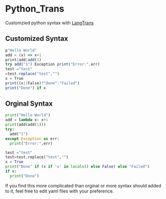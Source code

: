 # Python_Trans
Customzied python syntax with [LangTrans](https://github.com/LangTrans/LangTrans)
## Customized Syntax
```js
p"Hello World"
add = (x) => x+1
print|add|add(1)
try add("1") Exception print("Error:",err)
test ="test"
=test.replace("test","")
x = True
print((x||False)?"Done":"Failed")
print("Done") if x
```
## Orginal Syntax
```python
print("Hello World")
add = lambda x: x+1
print(add(add(1)))
try:
  add("1")
except Exception as err:
  print("Error:",err)

test ="test"
test=test.replace("test","")
x = True
print("Done" if (x if 'x' in locals() else False) else "Failed")
if x:
  print("Done")
```

If you find this more complicated than orginal or more syntax should added to it, feel free to edit yaml files with your preference.

